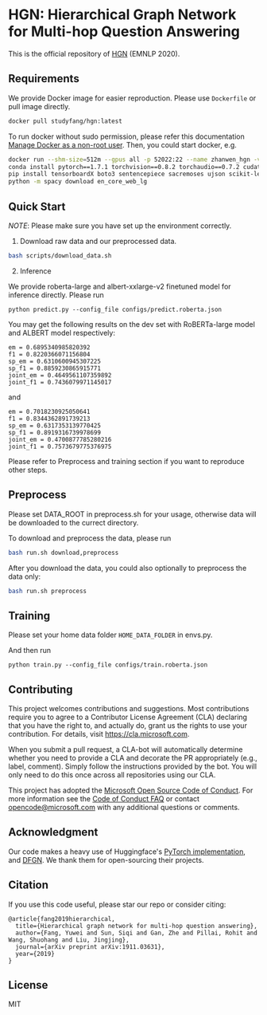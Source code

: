 # HGN: Hierarchical Graph Network for Multi-hop Question Answering

This is the official repository of [HGN](https://arxiv.org/abs/1911.03631) (EMNLP 2020).

## Requirements

We provide Docker image for easier reproduction. Please use `Dockerfile` or pull image directly.
```bash
docker pull studyfang/hgn:latest
```

To run docker without sudo permission, please refer this documentation [Manage Docker as a non-root user](https://docs.docker.com/install/linux/linux-postinstall/).
Then, you could start docker, e.g.
```bash
docker run --shm-size=512m --gpus all -p 52022:22 --name zhanwen_hgn -v /home/zhanwen:/home/zhanwen -it studyfang/hgn:latest bash
conda install pytorch==1.7.1 torchvision==0.8.2 torchaudio==0.7.2 cudatoolkit=11.0 -c pytorch
pip install tensorboardX boto3 sentencepiece sacremoses ujson scikit-learn
python -m spacy download en_core_web_lg
```

## Quick Start

*NOTE*: Please make sure you have set up the environment correctly. 

1. Download raw data and our preprocessed data. 
```bash
bash scripts/download_data.sh
```

2. Inference

We provide roberta-large and albert-xxlarge-v2 finetuned model for inference directly.
Please run
```
python predict.py --config_file configs/predict.roberta.json
```

You may get the following results on the dev set with RoBERTa-large model and ALBERT model respectively:
```
em = 0.6895340985820392
f1 = 0.8220366071156804
sp_em = 0.6310600945307225
sp_f1 = 0.8859230865915771
joint_em = 0.4649561107359892
joint_f1 = 0.7436079971145017
```
and
```
em = 0.7018230925050641
f1 = 0.8344362891739213
sp_em = 0.6317353139770425
sp_f1 = 0.8919316739978699
joint_em = 0.4700877785280216
joint_f1 = 0.7573679775376975
```

Please refer to Preprocess and training section if you want to reproduce other steps.

## Preprocess

Please set DATA_ROOT in preprocess.sh for your usage, otherwise data will be downloaded to the currect directory.

To download and preprocess the data, please run
```bash
bash run.sh download,preprocess
```

After you download the data, you could also optionally to preprocess the data only:
```bash
bash run.sh preprocess
```

## Training

Please set your home data folder `HOME_DATA_FOLDER` in envs.py.

And then run
```
python train.py --config_file configs/train.roberta.json
```

## Contributing

This project welcomes contributions and suggestions. Most contributions require you to
agree to a Contributor License Agreement (CLA) declaring that you have the right to,
and actually do, grant us the rights to use your contribution. For details, visit
https://cla.microsoft.com.

When you submit a pull request, a CLA-bot will automatically determine whether you need
to provide a CLA and decorate the PR appropriately (e.g., label, comment). Simply follow the
instructions provided by the bot. You will only need to do this once across all repositories using our CLA.

This project has adopted the [Microsoft Open Source Code of Conduct](https://opensource.microsoft.com/codeofconduct/).
For more information see the [Code of Conduct FAQ](https://opensource.microsoft.com/codeofconduct/faq/)
or contact [opencode@microsoft.com](mailto:opencode@microsoft.com) with any additional questions or comments.

## Acknowledgment

Our code makes a heavy use of Huggingface's [PyTorch implementation](https://github.com/huggingface/transformers),
and [DFGN](https://github.com/woshiyyya/DFGN-pytorch).
We thank them for open-sourcing their projects.


## Citation

If you use this code useful, please star our repo or consider citing:
```
@article{fang2019hierarchical,
  title={Hierarchical graph network for multi-hop question answering},
  author={Fang, Yuwei and Sun, Siqi and Gan, Zhe and Pillai, Rohit and Wang, Shuohang and Liu, Jingjing},
  journal={arXiv preprint arXiv:1911.03631},
  year={2019}
}
```

## License

MIT
